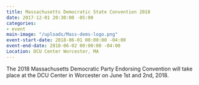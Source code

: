 ```yaml
---
title: Massachusetts Democratic State Convention 2018
date: 2017-12-01 20:30:00 -05:00
categories:
- event
main-image: "/uploads/Mass-dems-logo.png"
event-start-date: 2018-06-01 00:00:00 -04:00
event-end-date: 2018-06-02 00:00:00 -04:00
Location: DCU Center Worcester, MA
---
```


The 2018 Massachusetts Democratic Party Endorsing Convention will take place at the DCU Center in Worcester on June 1st and 2nd, 2018.